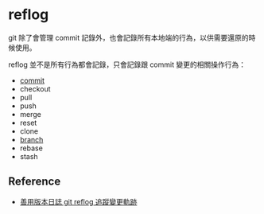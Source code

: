 reflog
======

git 除了會管理 commit 記錄外，也會記錄所有本地端的行為，以供需要還原的時候使用。

reflog 並不是所有行為都會記錄，只會記錄跟 commit 變更的相關操作行為：

* [commit](commit.md)
* checkout
* pull
* push
* merge
* reset
* clone
* [branch](branch.md)
* rebase
* stash

Reference
---------

* [善用版本日誌 git reflog 追蹤變更軌跡](https://github.com/doggy8088/Learn-Git-in-30-days/blob/master/docs/16%20%E5%96%84%E7%94%A8%E7%89%88%E6%9C%AC%E6%97%A5%E8%AA%8C%20git%20reflog%20%E8%BF%BD%E8%B9%A4%E8%AE%8A%E6%9B%B4%E8%BB%8C%E8%B7%A1.markdown)
